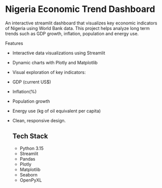 # Nigeria Economic Trend Dashboard
An interactive streamlit dashboard that visualizes key economic indicators of Nigeria using World Bank data.
This project helps analyze long term trends such as GDP growth, inflation, population and energy use.

Features
- Interactive data visualizations using Streamlit
- Dynamic charts with Plotly and Matplotlib
- Visual exploration of key indicators:
 - GDP (current US$)
 - Inflation(%)
 - Population growth
 - Energy use (kg of oil equivalent per capita)
- Clean, responsive design.

  ## Tech Stack
  - Python 3.15
  - Streamlit
  - Pandas
  - Plotly
  - Matplotlib
  - Seaborn
  - OpenPyXL

